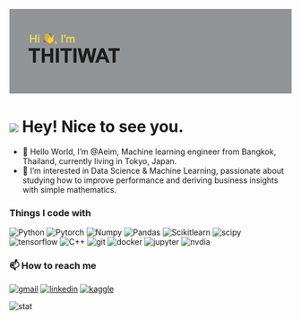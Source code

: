 ![header](https://raw.githubusercontent.com/Aeim/Aeim/main/header.png)

<h1><img src="https://emojis.slackmojis.com/emojis/images/1531849430/4246/blob-sunglasses.gif?1531849430" width="30"/> Hey! Nice to see you.</h1>

- 👋 Hello World, I’m @Aeim, Machine learning engineer from Bangkok, Thailand, currently living in Tokyo, Japan.
- 👀 I’m interested in Data Science & Machine Learning, passionate about studying how to improve performance and deriving business insights with simple mathematics.
<h3>Things I code with</h3>
<p>
  <img alt="Python" src="https://img.shields.io/badge/Python-FFD43B?style=for-the-badge&logo=python&logoColor=blue" />
  <img alt="Pytorch" src="https://img.shields.io/badge/PyTorch-EE4C2C?style=for-the-badge&logo=PyTorch&logoColor=white" />
  <img alt="Numpy" src="https://img.shields.io/badge/Numpy-777BB4?style=for-the-badge&logo=numpy&logoColor=white" />
  <img alt="Pandas" src="https://img.shields.io/badge/Pandas-2C2D72?style=for-the-badge&logo=pandas&logoColor=white" />
  <img alt="Scikitlearn" src="https://img.shields.io/badge/scikit_learn-F7931E?style=for-the-badge&logo=scikit-learn&logoColor=white" />
  <img alt="scipy" src="https://img.shields.io/badge/SciPy-654FF0?style=for-the-badge&logo=SciPy&logoColor=white" />
  <img alt="tensorflow" src="https://img.shields.io/badge/TensorFlow-FF6F00?style=for-the-badge&logo=TensorFlow&logoColor=white" />
  <img alt="C++" src="https://img.shields.io/badge/C%2B%2B-00599C?style=for-the-badge&logo=c%2B%2B&logoColor=white" />
  <img alt="git" src="https://img.shields.io/badge/GIT-E44C30?style=for-the-badge&logo=git&logoColor=white" />
  <img alt="docker" src="https://img.shields.io/badge/Docker-2CA5E0?style=for-the-badge&logo=docker&logoColor=white" />
  <img alt="jupyter" src="https://img.shields.io/badge/Jupyter-F37626.svg?&style=for-the-badge&logo=Jupyter&logoColor=white" />
  <img alt="nvdia" src="https://img.shields.io/badge/NVIDIA-TensorRT-76B900?style=for-the-badge&logo=nvidia&logoColor=white" />
</p>
<h3>📫 How to reach me</h3>
<p>
  <a href="thitiwat@gmail.com" target="_blank"><img alt="gmail" src="https://img.shields.io/badge/Gmail-D14836?style=for-the-badge&logo=gmail&logoColor=white" /></a>
  <a href="linkedin.com/in/thitiwat-ruangsakorn-70b72317a" target="_blank"><img alt="linkedin" src="https://img.shields.io/badge/LinkedIn-0077B5?style=for-the-badge&logo=linkedin&logoColor=white" /></a>
  <a href="https://www.kaggle.com/thitiwat" target="_blank"><img alt="kaggle" src="https://img.shields.io/badge/Kaggle-20BEFF?style=for-the-badge&logo=Kaggle&logoColor=white" /></a>
</p>
<img alt="stat" src="https://github-readme-stats.vercel.app/api?username=Aeim" />


<!---
Aeim/Aeim is a ✨ special ✨ repository because its `README.md` (this file) appears on your GitHub profile.
You can click the Preview link to take a look at your changes.
--->

